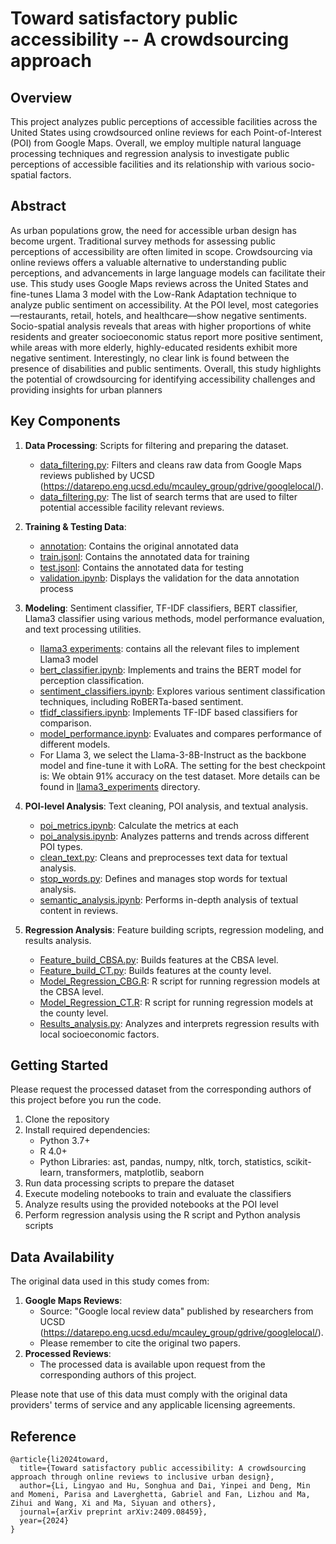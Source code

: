 # Toward satisfactory public accessibility -- A crowdsourcing approach

## Overview

This project analyzes public perceptions of accessible facilities across the United States using crowdsourced online reviews for each Point-of-Interest (POI) from Google Maps. Overall, we employ multiple natural language processing techniques and regression analysis to investigate public perceptions of accessible facilities and its relationship with various socio-spatial factors.

## Abstract

As urban populations grow, the need for accessible urban design has become urgent. Traditional survey methods for assessing public perceptions of accessibility are often limited in scope. Crowdsourcing via online reviews offers a valuable alternative to understanding public perceptions, and advancements in large language models
can facilitate their use. This study uses Google Maps reviews across the United States and fine-tunes Llama 3 model with the Low-Rank Adaptation technique to analyze public sentiment on accessibility. At the POI level, most categories—restaurants, retail, hotels, and healthcare—show negative sentiments. Socio-spatial analysis
reveals that areas with higher proportions of white residents and greater socioeconomic status report more positive sentiment, while areas with more elderly, highly-educated residents exhibit more negative sentiment. Interestingly, no clear link is found between the presence of disabilities and public sentiments. Overall, this
study highlights the potential of crowdsourcing for identifying accessibility challenges and providing insights for urban planners

## Key Components

1. **Data Processing**: Scripts for filtering and preparing the dataset.
   - [data_filtering.py](https://github.com/Lingyao1219/accessible-urban/blob/main/data_preparation/review_filtering.py): Filters and cleans raw data from Google Maps reviews published by UCSD (https://datarepo.eng.ucsd.edu/mcauley_group/gdrive/googlelocal/).
   - [data_filtering.py](https://github.com/Lingyao1219/accessible-urban/blob/main/data_preparation/words_list.py): The list of search terms that are used to filter potential accessible facility relevant reviews. 

2. **Training & Testing Data**:
   - [annotation](https://github.com/Lingyao1219/accessible-urban/tree/main/annotation): Contains the original annotated data
   - [train.jsonl](https://github.com/Lingyao1219/accessible-urban/blob/main/train.jsonl): Contains the annotated data for training
   - [test.jsonl](https://github.com/Lingyao1219/accessible-urban/blob/main/test.jsonl): Contains the annotated data for testing
   - [validation.ipynb](https://github.com/Lingyao1219/accessible-urban/blob/main/annotation/validation.ipynb): Displays the validation for the data annotation process

4. **Modeling**: Sentiment classifier, TF-IDF classifiers, BERT classifier, Llama3 classifier using various methods, model performance evaluation, and text processing utilities.
   - [llama3 experiments](https://github.com/Lingyao1219/accessible-urban/tree/main/llama3_experiments): contains all the relevant files to implement Llama3 model
   - [bert_classifier.ipynb](https://github.com/Lingyao1219/accessible-urban/blob/main/classifiers/bert_classifier.ipynb): Implements and trains the BERT model for perception classification.
   - [sentiment_classifiers.ipynb](https://github.com/Lingyao1219/accessible-urban/blob/main/classifiers/sentiment_classifier.ipynb): Explores various sentiment classification techniques, including RoBERTa-based sentiment.
   - [tfidf_classifiers.ipynb](https://github.com/Lingyao1219/accessible-urban/blob/main/classifiers/tfidf_classifiers.ipynb): Implements TF-IDF based classifiers for comparison.
   - [model_performance.ipynb](https://github.com/Lingyao1219/accessible-urban/blob/main/model_performance/model_performance.ipynb): Evaluates and compares performance of different models.
   - For Llama 3, we select the Llama-3-8B-Instruct as the backbone model and fine-tune it with LoRA. The setting for the best checkpoint is: We obtain 91% accuracy on the test dataset. More details can be found in [llama3_experiments](https://github.com/Lingyao1219/accessible-urban/tree/main/llama3_experiments) directory.

5. **POI-level Analysis**: Text cleaning, POI analysis, and textual analysis.
   - [poi_metrics.ipynb](https://github.com/Lingyao1219/accessible-urban/blob/main/poi_metrics.ipynb): Calculate the metrics at each 
   - [poi_analysis.ipynb](https://github.com/Lingyao1219/accessible-urban/blob/main/poi_analysis.ipynb): Analyzes patterns and trends across different POI types.
   - [clean_text.py](https://github.com/Lingyao1219/accessible-urban/blob/main/classifiers/clean_text.py): Cleans and preprocesses text data for textual analysis.
   - [stop_words.py](https://github.com/Lingyao1219/accessible-urban/blob/main/stop_words.py): Defines and manages stop words for textual analysis.
   - [semantic_analysis.ipynb](https://github.com/Lingyao1219/accessible-urban/blob/main/semantic_analysis.ipynb): Performs in-depth analysis of textual content in reviews.

6. **Regression Analysis**: Feature building scripts, regression modeling, and results analysis.
   - [Feature_build_CBSA.py](https://github.com/Lingyao1219/accessible-urban/blob/main/Feature_build_CBG.py): Builds features at the CBSA level.
   - [Feature_build_CT.py](https://github.com/Lingyao1219/accessible-urban/blob/main/Feature_build_CT.py): Builds features at the county level.
   - [Model_Regression_CBG.R](https://github.com/Lingyao1219/accessible-urban/blob/main/Model_Regression_CBG.R): R script for running regression models at the CBSA level.
   - [Model_Regression_CT.R](https://github.com/Lingyao1219/accessible-urban/blob/main/Model_Regression_CT.R): R script for running regression models at the county level.
   - [Results_analysis.py](https://github.com/Lingyao1219/accessible-urban/blob/main/Results_analysis.py): Analyzes and interprets regression results with local socioeconomic factors.


## Getting Started

Please request the processed dataset from the corresponding authors of this project before you run the code. 
1. Clone the repository
2. Install required dependencies:
   - Python 3.7+
   - R 4.0+
   - Python Libraries: ast, pandas, numpy, nltk, torch, statistics, scikit-learn, transformers, matplotlib, seaborn
3. Run data processing scripts to prepare the dataset
4. Execute modeling notebooks to train and evaluate the classifiers
5. Analyze results using the provided notebooks at the POI level
6. Perform regression analysis using the R script and Python analysis scripts

## Data Availability

The original data used in this study comes from: 
1. **Google Maps Reviews**: 
   - Source: "Google local review data" published by researchers from UCSD (https://datarepo.eng.ucsd.edu/mcauley_group/gdrive/googlelocal/). 
   - Please remember to cite the original two papers.
2. **Processed Reviews**:
   - The processed data is available upon request from the corresponding authors of this project.

Please note that use of this data must comply with the original data providers' terms of service and any applicable licensing agreements.

## Reference
```
@article{li2024toward,
  title={Toward satisfactory public accessibility: A crowdsourcing approach through online reviews to inclusive urban design},
  author={Li, Lingyao and Hu, Songhua and Dai, Yinpei and Deng, Min and Momeni, Parisa and Laverghetta, Gabriel and Fan, Lizhou and Ma, Zihui and Wang, Xi and Ma, Siyuan and others},
  journal={arXiv preprint arXiv:2409.08459},
  year={2024}
}
```
